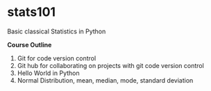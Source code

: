 # stats101
Basic classical Statistics in Python

**Course Outline**

<ol>
  <li>Git for code version control</li>
  <li>Git hub for collaborating on projects with git code version control</li>
  <li>Hello World in Python</li>
  <li>Normal Distribution, mean, median, mode, standard deviation</li>
</ol> 
